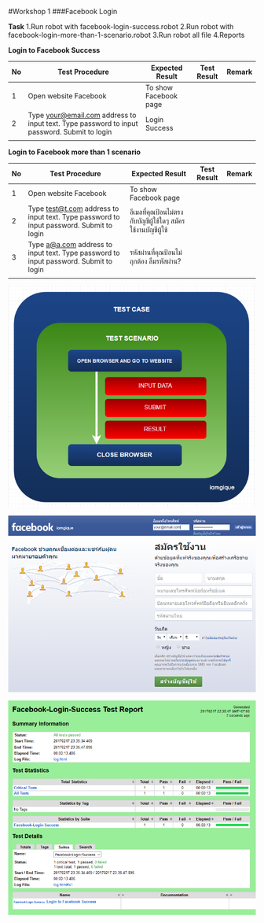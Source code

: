 #Workshop 1
###Facebook Login

**Task**
1.Run robot with facebook-login-success.robot
2.Run robot with facebook-login-more-than-1-scenario.robot
3.Run robot all file
4.Reports

**Login to Facebook Success**

| No | Test Procedure                                                                            | Expected Result       | Test Result | Remark |
|----|-------------------------------------------------------------------------------------------|-----------------------|-------------|--------|
| 1  | Open website Facebook                                                                     | To show Facebook page |             |        |
| 2  | Type your@email.com address to input text. Type password to input password. Submit to login | Login Success         |             |        |
|    |                                                                                           |                       |             |        |

**Login to Facebook more than 1 scenario**

| No | Test Procedure                                                                      | Expected Result                            | Test Result | Remark |
|----|-------------------------------------------------------------------------------------|--------------------------------------------|-------------|--------|
| 1  | Open website Facebook                                                               | To show Facebook page                      |             |        |
| 2  | Type test@t.com address to input text. Type password to input password. Submit to login | อีเมลที่คุณป้อนไม่ตรงกับบัญชีผู้ใช้ใดๆ สมัครใช้งานบัญชีผู้ใช้ |             |        |
| 3  | Type a@a.com address to input text. Type password to input password. Submit to login    | รหัสผ่านที่คุณป้อนไม่ถุกต้อง ลืมรหัสผ่าน?              |             |        |
|    |                                                                                     |                                            |             |        |

![Facebook Login scenario](/images/facebook-login-scenario.png)

![Facebook Login](/images/facebook-login.png)

![Report](/images/facebook-login-report-success.png)
